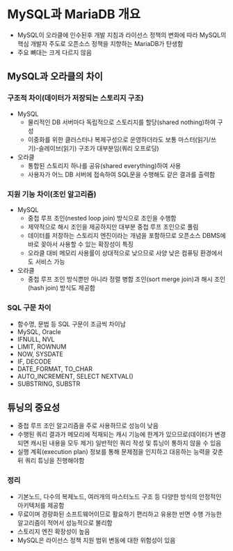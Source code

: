 # MySQL과 MariaDB 개요
- MySQL이 오라클에 인수된후 개발 지침과 라이선스 정책의 변화에 따라 MySQL의 핵심 개발자 주도로 오픈소스 정책을 지향하는 MariaDB가 탄생함
- 주요 뼈대는 크게 다르지 않음

## MySQL과 오라클의 차이
### 구조적 차이(데이터가 저장되는 스토리지 구조)
- MySQL
    - 물리적인 DB 서버마다 독립적으로 스토리지를 할당(shared nothing)하여 구성
    - 이중화를 위한 클러스터나 복제구성으로 운영하더라도 보통 마스터(읽기/쓰기)-슬레이브(읽기) 구조가 대부분임(쿼리 오프로딩)
- 오라클
    - 통합된 스토리지 하나를 공유(shared everything)하여 사용
    - 사용자가 어느 DB 서버에 접속하여 SQL문을 수행해도 같은 결과를 출력함

### 지원 기능 차이(조인 알고리즘)
- MySQL
    - 중첩 루프 조인(nested loop join) 방식으로 조인을 수행함
    - 제약적으로 해시 조인을 제공하지만 대부분 중첩 루프 조인으로 풀림
    - 데이터를 저장하는 스토리지 엔진이라는 개념을 포함하므로 오픈소스 DBMS에 바로 꽂아서 사용할 수 있는 확장성이 특징
    - 오라클 대비 메모리 사용률이 상대적으로 낮으므로 사양 낮은 컴퓨팅 환경에서도 서비스 가능
- 오라클
    - 중첩 루프 조인 방식뿐만 아니라 정렬 병합 조인(sort merge join)과 해시 조인(hash join) 방식도 제공함

### SQL 구문 차이
- 함수명, 문법 등 SQL 구문이 조금씩 차이남
- MySQL, Oracle
- IFNULL, NVL
- LIMIT, ROWNUM
- NOW, SYSDATE
- IF, DECODE
- DATE_FORMAT, TO_CHAR
- AUTO_INCREMENT, SELECT NEXTVAL()
- SUBSTRING, SUBSTR

## 튜닝의 중요성
- 중첩 루프 조인 알고리즘을 주로 사용하므로 성능이 낮음
- 수행된 쿼리 결과가 메모리에 적재되는 캐시 기능에 한계가 있으므로(데이터가 변경되면 캐시된 내용을 모두 제거) 일반적인 쿼리 작성 및 튜닝이 통하지 않을 수 있음
- 실행 계획(execution plan) 정보를 통해 문제점을 인지하고 대응하는 능력을 갖춘 뒤 쿼리 튜닝을 진행해야함

### 정리
- 기본노드, 다수의 복제노드, 여러개의 마스터노드 구조 등 다양한 방식의 안정적인 아키텍처를 제공함
- 무료이며 경량화된 소프트웨어이므로 활요하기 편리하고 유용한 반면 수행 가능한 알고리즘이 적어서 성능적으로 불리함
- 스토리지 엔진 확장성이 높음
- MySQL은 라이선스 정책 지원 범위 변동에 대한 위험성이 있음